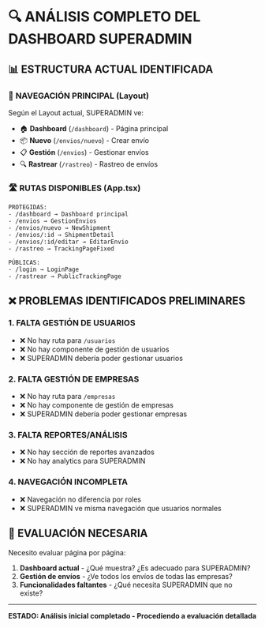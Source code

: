 # 🔍 ANÁLISIS COMPLETO DEL DASHBOARD SUPERADMIN

## 📊 ESTRUCTURA ACTUAL IDENTIFICADA

### 🧭 **NAVEGACIÓN PRINCIPAL (Layout)**

Según el Layout actual, SUPERADMIN ve:

- 🏠 **Dashboard** (`/dashboard`) - Página principal
- 📦 **Nuevo** (`/envios/nuevo`) - Crear envío
- 📋 **Gestión** (`/envios`) - Gestionar envíos
- 🔍 **Rastrear** (`/rastreo`) - Rastreo de envíos

### 🛣️ **RUTAS DISPONIBLES (App.tsx)**

```
PROTEGIDAS:
- /dashboard → Dashboard principal
- /envios → GestionEnvios
- /envios/nuevo → NewShipment
- /envios/:id → ShipmentDetail
- /envios/:id/editar → EditarEnvio
- /rastreo → TrackingPageFixed

PÚBLICAS:
- /login → LoginPage
- /rastrear → PublicTrackingPage
```

## ❌ **PROBLEMAS IDENTIFICADOS PRELIMINARES**

### 1. **FALTA GESTIÓN DE USUARIOS**

- ❌ No hay ruta para `/usuarios`
- ❌ No hay componente de gestión de usuarios
- ❌ SUPERADMIN debería poder gestionar usuarios

### 2. **FALTA GESTIÓN DE EMPRESAS**

- ❌ No hay ruta para `/empresas`
- ❌ No hay componente de gestión de empresas
- ❌ SUPERADMIN debería poder gestionar empresas

### 3. **FALTA REPORTES/ANÁLISIS**

- ❌ No hay sección de reportes avanzados
- ❌ No hay analytics para SUPERADMIN

### 4. **NAVEGACIÓN INCOMPLETA**

- ❌ Navegación no diferencia por roles
- ❌ SUPERADMIN ve misma navegación que usuarios normales

## 🎯 **EVALUACIÓN NECESARIA**

Necesito evaluar página por página:

1. **Dashboard actual** - ¿Qué muestra? ¿Es adecuado para SUPERADMIN?
2. **Gestión de envíos** - ¿Ve todos los envíos de todas las empresas?
3. **Funcionalidades faltantes** - ¿Qué necesita SUPERADMIN que no existe?

---

**ESTADO: Análisis inicial completado - Procediendo a evaluación detallada**
